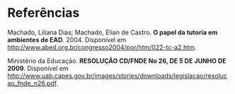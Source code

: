 # Referências

Machado, Liliana Dias; Machado, Elian de Castro. **O papel da tutoria em ambientes de EAD**. 2004. Disponível em http://www.abed.org.br/congresso2004/por/htm/022-tc-a2.htm.


Ministério da Educação.
**RESOLUÇÃO CD/FNDE No 26, DE 5 DE JUNHO DE 2009**.
Disponível em http://www.uab.capes.gov.br/images/stories/downloads/legislacao/resolucao_fnde_n26.pdf.
